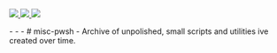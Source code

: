 <p>
  <a href="https://github.com/nodev7/Seraph/releases">
    <img src="https://img.shields.io/github/downloads/nodev7/seraph/total.svg">
  </a>
  <a href="https://github.com/nodev7/Seraph/issues?q=is%3Aissue+is%3Aclosed">
    <img src="https://img.shields.io/github/issues-closed/nodev7/seraph">
  </a>
  <a href="https://github.com/nodev7/Seraph/commits/main">
    <img src="https://img.shields.io/github/commit-activity/m/nodev7/seraph">
  </a>
</p>
- - - 
# misc-pwsh
- Archive of unpolished, small scripts and utilities ive created over time.
